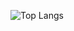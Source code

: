  
![Top Langs](https://github-readme-stats.vercel.app/api/top-langs/?username=TimdeLaater?exclude_repo=DataScience&hide=css,scss,html&theme=tokyonight)